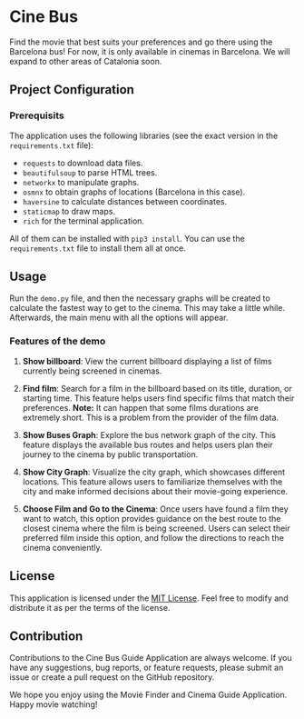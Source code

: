 # Cine Bus

Find the movie that best suits your preferences and go there using the Barcelona bus! For now, it is only available in cinemas in Barcelona. We will expand to other areas of Catalonia soon.


## Project Configuration
### Prerequisits
The application uses the following libraries (see the exact version in the `requirements.txt` file):

- `requests` to download data files.
- `beautifulsoup` to parse HTML trees.
- `networkx` to manipulate graphs.
- `osmnx` to obtain graphs of locations (Barcelona in this case).
- `haversine` to calculate distances between coordinates.
- `staticmap` to draw maps.
- `rich` for the terminal application.

All of them can be installed with `pip3 install`. You can use the `requirements.txt` file to install them all at once.

## Usage
Run the `demo.py` file, and then the necessary graphs will be created to calculate the fastest way to get to the cinema. This may take a little while. Afterwards, the main menu with all the options will appear. 

### Features of the demo

1. **Show billboard**: View the current billboard displaying a list of films currently being screened in cinemas.

2. **Find film**: Search for a film in the billboard based on its title, duration, or starting time. This feature helps users find specific films that match their preferences. **Note:** It can happen that some films durations are extremely short. This is a problem from the provider of the film data.

3. **Show Buses Graph**: Explore the bus network graph of the city. This feature displays the available bus routes and helps users plan their journey to the cinema by public transportation.

4. **Show City Graph**: Visualize the city graph, which showcases different locations. This feature allows users to familiarize themselves with the city and make informed decisions about their movie-going experience.

5. **Choose Film and Go to the Cinema**: Once users have found a film they want to watch, this option provides guidance on the best route to the closest cinema where the film is being screened. Users can select their preferred film inside this option, and follow the directions to reach the cinema conveniently.

## License

This application is licensed under the [MIT License](https://opensource.org/licenses/MIT). Feel free to modify and distribute it as per the terms of the license.

## Contribution

Contributions to the Cine Bus Guide Application are always welcome. If you have any suggestions, bug reports, or feature requests, please submit an issue or create a pull request on the GitHub repository.

We hope you enjoy using the Movie Finder and Cinema Guide Application. Happy movie watching!
